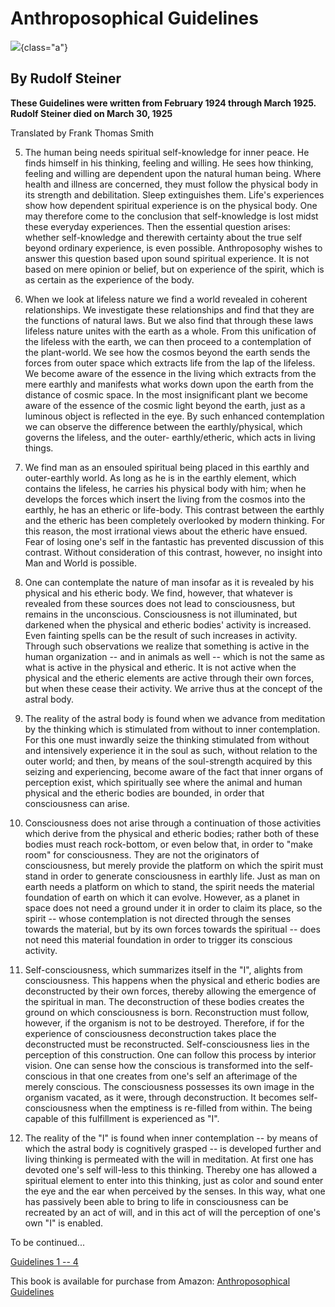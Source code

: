 # Anthroposophical Guidelines

![](guidelines-image.jpg){class="a"}

## By Rudolf Steiner

**These Guidelines were written from February 1924 through March 1925.
Rudolf Steiner died on March 30, 1925**

Translated by Frank Thomas Smith

5.  The human being needs spiritual self-knowledge for inner peace. He
    finds himself in his thinking, feeling and willing. He sees how
    thinking, feeling and willing are dependent upon the natural human
    being. Where health and illness are concerned, they must follow the
    physical body in its strength and debilitation. Sleep extinguishes
    them. Life's experiences show how dependent spiritual experience is
    on the physical body. One may therefore come to the conclusion that
    self-knowledge is lost midst these everyday experiences. Then the
    essential question arises: whether self-knowledge and therewith
    certainty about the true self beyond ordinary experience, is even
    possible. Anthroposophy wishes to answer this question based upon
    sound spiritual experience. It is not based on mere opinion or
    belief, but on experience of the spirit, which is as certain as the
    experience of the body.

6.  When we look at lifeless nature we find a world revealed in coherent
    relationships. We investigate these relationships and find that they
    are the functions of natural laws. But we also find that through
    these laws lifeless nature unites with the earth as a whole. From
    this unification of the lifeless with the earth, we can then proceed
    to a contemplation of the plant-world. We see how the cosmos beyond
    the earth sends the forces from outer space which extracts life from
    the lap of the lifeless. We become aware of the essence in the
    living which extracts from the mere earthly and manifests what works
    down upon the earth from the distance of cosmic space. In the most
    insignificant plant we become aware of the essence of the cosmic
    light beyond the earth, just as a luminous object is reflected in
    the eye. By such enhanced contemplation we can observe the
    difference between the earthly/physical, which governs the lifeless,
    and the outer- earthly/etheric, which acts in living things.

7. We find man as an ensouled spiritual being placed in this
    earthly and outer-earthly world. As long as he is in the earthly
    element, which contains the lifeless, he carries his physical body
    with him; when he develops the forces which insert the living from
    the cosmos into the earthly, he has an etheric or life-body. This
    contrast between the earthly and the etheric has been completely
    overlooked by modern thinking. For this reason, the most irrational
    views about the etheric have ensued. Fear of losing one's self in
    the fantastic has prevented discussion of this contrast. Without
    consideration of this contrast, however, no insight into Man and
    World is possible.


8. One can contemplate the nature of man insofar as it is revealed
    by his physical and his etheric body. We find, however, that
    whatever is revealed from these sources does not lead to
    consciousness, but remains in the unconscious. Consciousness is not
    illuminated, but darkened when the physical and etheric bodies'
    activity is increased. Even fainting spells can be the result of
    such increases in activity. Through such observations we realize
    that something is active in the human organization -- and in animals
    as well -- which is not the same as what is active in the physical
    and etheric. It is not active when the physical and the etheric
    elements are active through their own forces, but when these cease
    their activity. We arrive thus at the concept of the astral body.

9.  The reality of the astral body is found when we advance from
    meditation by the thinking which is stimulated from without to inner
    contemplation. For this one must inwardly seize the thinking
    stimulated from without and intensively experience it in the soul as
    such, without relation to the outer world; and then, by means of the
    soul-strength acquired by this seizing and experiencing, become
    aware of the fact that inner organs of perception exist, which
    spiritually see where the animal and human physical and the etheric
    bodies are bounded, in order that consciousness can arise.

10. Consciousness does not arise through a continuation of those
    activities which derive from the physical and etheric bodies; rather
    both of these bodies must reach rock-bottom, or even below that, in
    order to "make room" for consciousness. They are not the originators
    of consciousness, but merely provide the platform on which the
    spirit must stand in order to generate consciousness in earthly
    life. Just as man on earth needs a platform on which to stand, the
    spirit needs the material foundation of earth on which it can
    evolve. However, as a planet in space does not need a ground under
    it in order to claim its place, so the spirit -- whose contemplation
    is not directed through the senses towards the material, but by its
    own forces towards the spiritual -- does not need this material
    foundation in order to trigger its conscious activity.


11. Self-consciousness, which summarizes itself in the "I", alights
    from consciousness. This happens when the physical and etheric
    bodies are deconstructed by their own forces, thereby allowing the
    emergence of the spiritual in man. The deconstruction of these
    bodies creates the ground on which consciousness is born.
    Reconstruction must follow, however, if the organism is not to be
    destroyed. Therefore, if for the experience of consciousness
    deconstruction takes place the deconstructed must be reconstructed.
    Self-consciousness lies in the perception of this construction. One
    can follow this process by interior vision. One can sense how the
    conscious is transformed into the self-conscious in that one creates
    from one\'s self an afterimage of the merely conscious. The
    consciousness possesses its own image in the organism vacated, as it
    were, through deconstruction. It becomes self-consciousness when the
    emptiness is re-filled from within. The being capable of this
    fulfillment is experienced as "I".

12. The reality of the "I" is found when inner contemplation -- by
    means of which the astral body is cognitively grasped -- is
    developed further and living thinking is permeated with the will in
    meditation. At first one has devoted one's self will-less to this
    thinking. Thereby one has allowed a spiritual element to enter into
    this thinking, just as color and sound enter the eye and the ear
    when perceived by the senses. In this way, what one has passively
    been able to bring to life in consciousness can be recreated by an
    act of will, and in this act of will the perception of one's own "I"
    is enabled.

To be continued...

[Guidelines 1 -- 4](https://southerncrossreview.org/154/guidelines-1-4.html)

This book is available for purchase from Amazon: [Anthroposophical Guidelines](https://www.amazon.com/Anthroposophical-Guidelines-Rudolf-Steiner/dp/1948302411)
